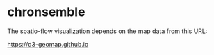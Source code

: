 # chronsemble

The spatio-flow visualization depends on the map data from this URL:

https://d3-geomap.github.io
